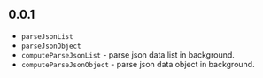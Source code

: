 ## 0.0.1

- `parseJsonList`
- `parseJsonObject`
- `computeParseJsonList` - parse json data list in background.
- `computeParseJsonObject` - parse json data object in background.
